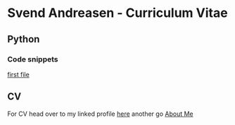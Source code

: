# Svend Andreasen - Curriculum Vitae

## Python
### Code snippets
[first file](https://github.com/SvenneRag/FinanceExamples/blob/fd2ecb857dc550c71ecabaf55670d6df971cbd27/JypyterStockDataPart1.ipynb)



## CV
For CV head over to my linked profile [here](www.linkedin.com/in/svend-andreasen)
another go <a href="www.linkedin.com/in/svend-andreasen" title="here">About Me</a>


